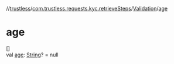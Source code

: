 //[trustless](../../../index.md)/[com.trustless.requests.kyc.retrieveSteps](../index.md)/[Validation](index.md)/[age](age.md)

# age

[]\
val [age](age.md): [String](https://kotlinlang.org/api/latest/jvm/stdlib/kotlin/-string/index.html)? = null
